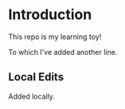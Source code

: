 # Introduction

This repo is my learning toy!

To which I've added another line.

## Local Edits

Added locally.
